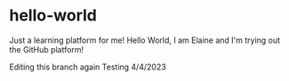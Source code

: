 # hello-world
Just a learning platform for me!
Hello World, I am Elaine and I'm trying out the GitHub platform!

Editing this branch again
Testing 4/4/2023
